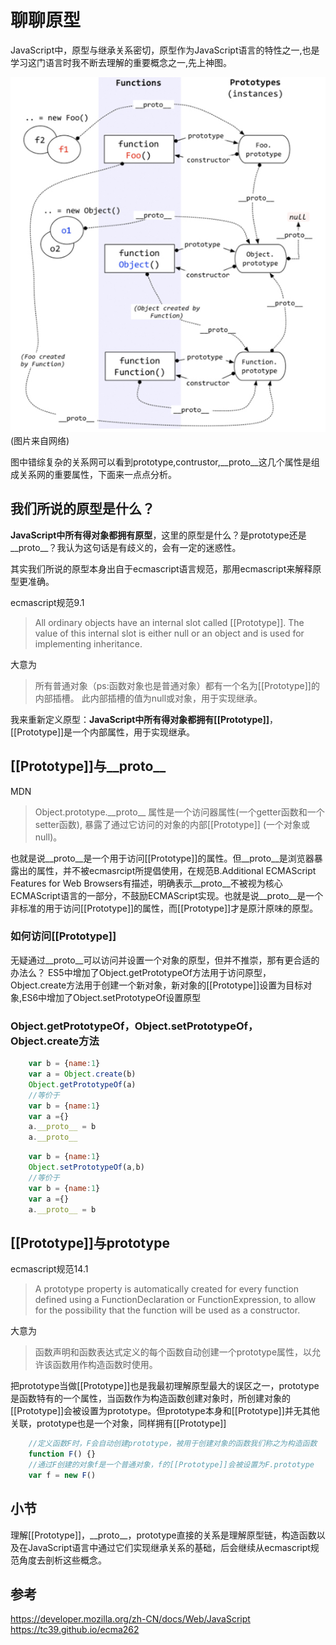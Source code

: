 # 聊聊原型

JavaScript中，原型与继承关系密切，原型作为JavaScript语言的特性之一,也是学习这门语言时我不断去理解的重要概念之一,先上神图。

![](https://github.com/WoolYang/wool-blog/blob/master/image/prototype.png)
(图片来自网络)

图中错综复杂的关系网可以看到prototype,contrustor,__proto__这几个属性是组成关系网的重要属性，下面来一点点分析。
## 我们所说的原型是什么？

**JavaScript中所有得对象都拥有原型**，这里的原型是什么？是prototype还是__proto__？我认为这句话是有歧义的，会有一定的迷惑性。

其实我们所说的原型本身出自于ecmascript语言规范，那用ecmascript来解释原型更准确。

ecmascript规范9.1
> All ordinary objects have an internal slot called [[Prototype]]. The value of this internal slot is either null or an object and is used for implementing inheritance.

大意为
> 所有普通对象（ps:函数对象也是普通对象）都有一个名为[[Prototype]]的内部插槽。 此内部插槽的值为null或对象，用于实现继承。

我来重新定义原型：**JavaScript中所有得对象都拥有[[Prototype]]**，[[Prototype]]是一个内部属性，用于实现继承。

## [[Prototype]]与__proto__
MDN
 >Object.prototype.\_\_proto\_\_ 属性是一个访问器属性(一个getter函数和一个setter函数), 暴露了通过它访问的对象的内部[[Prototype]] (一个对象或 null)。

也就是说__proto__是一个用于访问[[Prototype]]的属性。但__proto__是浏览器暴露出的属性，并不被ecmasrcipt所提倡使用，在规范B.Additional ECMAScript Features for Web Browsers有描述，明确表示__proto__不被视为核心ECMAScript语言的一部分，不鼓励ECMAScript实现。也就是说__proto__是一个非标准的用于访问[[Prototype]]的属性，而[[Prototype]]才是原汁原味的原型。

### 如何访问[[Prototype]]
无疑通过__proto__可以访问并设置一个对象的原型，但并不推崇，那有更合适的办法么？
ES5中增加了Object.getPrototypeOf方法用于访问原型，Object.create方法用于创建一个新对象，新对象的[[Prototype]]设置为目标对象,ES6中增加了Object.setPrototypeOf设置原型

### Object.getPrototypeOf，Object.setPrototypeOf，Object.create方法
```js
    var b = {name:1}
    var a = Object.create(b)
    Object.getPrototypeOf(a)
    //等价于
    var b = {name:1}
    var a ={}
    a.__proto__ = b
    a.__proto__
```
```js
    var b = {name:1}
    Object.setPrototypeOf(a,b)
    //等价于
    var b = {name:1}
    var a ={}
    a.__proto__ = b
```
## [[Prototype]]与prototype
ecmascript规范14.1
> A prototype property is automatically created for every function defined using a FunctionDeclaration or FunctionExpression, to allow for the possibility that the function will be used as a constructor.

大意为
> 函数声明和函数表达式定义的每个函数自动创建一个prototype属性，以允许该函数用作构造函数时使用。

把prototype当做[[Prototype]]也是我最初理解原型最大的误区之一，prototype是函数特有的一个属性，当函数作为构造函数创建对象时，所创建对象的[[Prototype]]会被设置为prototype。但prototype本身和[[Prototype]]并无其他关联，prototype也是一个对象，同样拥有[[Prototype]]

```js
    //定义函数F时，F会自动创建prototype，被用于创建对象的函数我们称之为构造函数
    function F() {}  
    //通过F创建的对象f是一个普通对象，f的[[Prototype]]会被设置为F.prototype
    var f = new F()  
```

## 小节
理解[[Prototype]]，\_\_proto\_\_，prototype直接的关系是理解原型链，构造函数以及在JavaScript语言中通过它们实现继承关系的基础，后会继续从ecmascript规范角度去剖析这些概念。

## 参考
https://developer.mozilla.org/zh-CN/docs/Web/JavaScript
https://tc39.github.io/ecma262
